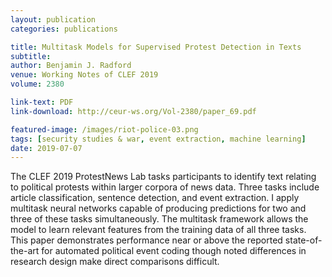 ```yaml
---
layout: publication
categories: publications

title: Multitask Models for Supervised Protest Detection in Texts
subtitle: 
author: Benjamin J. Radford
venue: Working Notes of CLEF 2019
volume: 2380

link-text: PDF
link-download: http://ceur-ws.org/Vol-2380/paper_69.pdf

featured-image: /images/riot-police-03.png
tags: [security studies & war, event extraction, machine learning]
date: 2019-07-07
---
```


The CLEF 2019 ProtestNews Lab tasks participants to identify text relating to political protests within larger corpora of news data. Three tasks include article classification, sentence detection, and event extraction. I apply multitask neural networks capable of producing predictions for two and three of these tasks simultaneously. The multitask framework allows the model to learn relevant features from the training data of all three tasks. This paper demonstrates performance near or above the reported state-of-the-art for automated political event coding though noted differences in research design make direct comparisons difficult.

